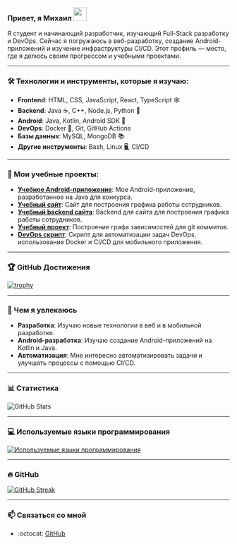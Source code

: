 ### Привет, я Михаил <img src="https://media.giphy.com/media/hvRJCLFzcasrR4ia7z/giphy.gif" width="30px"/>
<!--👋--> 
Я студент и начинающий разработчик, изучающий Full-Stack разработку и DevOps. Сейчас я погружаюсь в веб-разработку, создание Android-приложений и изучение инфраструктуры CI/CD. Этот профиль — место, где я делюсь своим прогрессом и учебными проектами.

---

### 🛠️ Технологии и инструменты, которые я изучаю:
- **Frontend**: HTML, CSS, JavaScript, React, TypeScript 🕸
- **Backend**: Java ☕, C++, Node.js, Python 🐍
- **Android**: Java, Kotlin, Android SDK 📱
- **DevOps**: Docker 🐳, Git, GitHub Actions
- **Базы данных**: MySQL, MongoDB 📚
- **Другие инструменты**: Bash, Linux 🖥, CI/CD

---

### 📘 Мои учебные проекты:
- [**Учебное Android-приложение**](https://github.com/Michail19/GDXPaper.git): Мое Android-приложение, разработанное на Java для конкурса.
- [**Учебный сайт**](https://github.com/Michail19/SimpleSheduleWork.git): Сайт для построения графика работы сотрудников.
- [**Учебный backend сайта**](https://github.com/Michail19/SSW_Backend.git): Backend для сайта для построения графика работы сотрудников.
- [**Учебный проект**](https://github.com/Michail19/HomeworkForKU2.git): Построение графа зависимостей для git коммитов.
- [**DevOps скрипт**](https://github.com/Michail19/ProjectNIASPO.git): Скрипт для автоматизации задач DevOps, использование Docker и CI/CD для мобильного приложения.

---

### 🏆 GitHub Достижения
[![trophy](https://github-profile-trophy.vercel.app/?username=Michail19&theme=onedark)](https://github.com/ryo-ma/github-profile-trophy)

---

### 🌱 Чем я увлекаюсь
- **Разработка**: Изучаю новые технологии в веб и в мобильной разработке.
- **Android-разработка**: Изучаю создание Android-приложений на Kotlin и Java.
- **Автоматизация**: Мне интересно автоматизировать задачи и улучшать процессы с помощью CI/CD.

---

### 📊 Статистика
![GitHub Stats](https://github-readme-stats.vercel.app/api?username=Michail19&show_icons=true&theme=radical)

---

### 💻 Используемые языки программирования

[![Используемые языки программирования](https://github-readme-stats.vercel.app/api/top-langs/?username=Michail19&layout=compact)](https://github.com/anuraghazra/github-readme-stats)

---

### 🔥 GitHub 
[![GitHub Streak](https://github-readme-streak-stats.herokuapp.com/?user=Michail19&theme=dark)](https://git.io/streak-stats)

---

### 📫 Связаться со мной
- :octocat: [GitHub](https://github.com/Michail19)
<!-- - :email: [Email](mailto:mi.ershov.2017@yandex.ru) -->








<!--
## Hi there 👋

**Michail19/Michail19** is a ✨ _special_ ✨ repository because its `README.md` (this file) appears on your GitHub profile.

Here are some ideas to get you started:

- 🔭 I’m currently working on ...
- 🌱 I’m currently learning ...
- 👯 I’m looking to collaborate on ...
- 🤔 I’m looking for help with ...
- 💬 Ask me about ...
- 📫 How to reach me: ...
- 😄 Pronouns: ...
- ⚡ Fun fact: ...
-->
